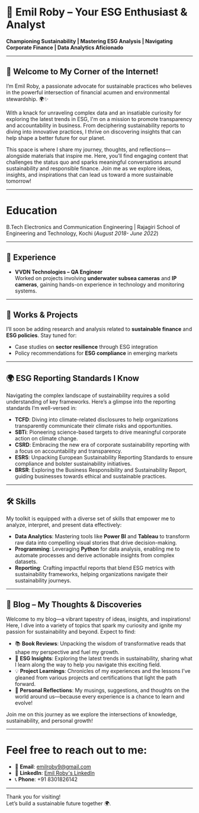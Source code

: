 # 🌱 Emil Roby – Your ESG Enthusiast & Analyst  
**Championing Sustainability | Mastering ESG Analysis | Navigating Corporate Finance | Data Analytics Aficionado**  

---

## 👋 Welcome to My Corner of the Internet!  
I’m Emil Roby, a passionate advocate for sustainable practices who believes in the powerful intersection of financial acumen and environmental stewardship. 🌍✨  

With a knack for unraveling complex data and an insatiable curiosity for exploring the latest trends in ESG, I'm on a mission to promote transparency and accountability in business. From deciphering sustainability reports to diving into innovative practices, I thrive on discovering insights that can help shape a better future for our planet.  

This space is where I share my journey, thoughts, and reflections—alongside materials that inspire me. Here, you’ll find engaging content that challenges the status quo and sparks meaningful conversations around sustainability and responsible finance. Join me as we explore ideas, insights, and inspirations that can lead us toward a more sustainable tomorrow!  

---

# Education
B.Tech Electronics and Communication Engineering | Rajagiri School of Engineering and Technology, Kochi (_August 2018- June 2022_)

---

## 💼 Experience  
- **VVDN Technologies – QA Engineer**  
  Worked on projects involving **underwater subsea cameras** and **IP cameras**, gaining hands-on experience in technology and monitoring systems.  

---

## 📁 Works & Projects  
I’ll soon be adding research and analysis related to **sustainable finance** and **ESG policies**. Stay tuned for:  
- Case studies on **sector resilience** through ESG integration  
- Policy recommendations for **ESG compliance** in emerging markets  

---

## 🌍 ESG Reporting Standards I Know  
Navigating the complex landscape of sustainability requires a solid understanding of key frameworks. Here’s a glimpse into the reporting standards I’m well-versed in:  

- **TCFD**: Diving into climate-related disclosures to help organizations transparently communicate their climate risks and opportunities.  
- **SBTi**: Pioneering science-based targets to drive meaningful corporate action on climate change.  
- **CSRD**: Embracing the new era of corporate sustainability reporting with a focus on accountability and transparency.  
- **ESRS**: Unpacking European Sustainability Reporting Standards to ensure compliance and bolster sustainability initiatives.  
- **BRSR**: Exploring the Business Responsibility and Sustainability Report, guiding businesses towards ethical and sustainable practices.  

---

## 🛠️ Skills  
My toolkit is equipped with a diverse set of skills that empower me to analyze, interpret, and present data effectively:  

- **Data Analytics**: Mastering tools like **Power BI** and **Tableau** to transform raw data into compelling visual stories that drive decision-making.  
- **Programming**: Leveraging **Python** for data analysis, enabling me to automate processes and derive actionable insights from complex datasets.  
- **Reporting**: Crafting impactful reports that blend ESG metrics with sustainability frameworks, helping organizations navigate their sustainability journeys.  

---

## 📝 Blog – My Thoughts & Discoveries  
Welcome to my blog—a vibrant tapestry of ideas, insights, and inspirations! Here, I dive into a variety of topics that spark my curiosity and ignite my passion for sustainability and beyond. Expect to find:  

- 📚 **Book Reviews**: Unpacking the wisdom of transformative reads that shape my perspective and fuel my growth.  
- 🌱 **ESG Insights**: Exploring the latest trends in sustainability, sharing what I learn along the way to help you navigate this exciting field.  
- 💡 **Project Learnings**: Chronicles of my experiences and the lessons I’ve gleaned from various projects and certifications that light the path forward.  
- 🧠 **Personal Reflections**: My musings, suggestions, and thoughts on the world around us—because every experience is a chance to learn and evolve!  

Join me on this journey as we explore the intersections of knowledge, sustainability, and personal growth!   

---

# Feel free to reach out to me:
- 📧 **Email**: [emilroby9@gmail.com](mailto:emilroby9@gmail.com)
- 🔗 **LinkedIn**: [Emil Roby's LinkedIn](https://www.linkedin.com/in/emil-roby-878792314/)
- 📞 **Phone**: +91 8301826142

---
Thank you for visiting!  
Let’s build a sustainable future together 🌍.
